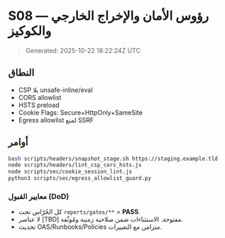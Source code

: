 # S08 — رؤوس الأمان والإخراج الخارجي والكوكيز

> Generated: 2025-10-22 18:22:24Z UTC


## النطاق
- CSP بلا unsafe-inline/eval
- CORS allowlist
- HSTS preload
- Cookie Flags: Secure+HttpOnly+SameSite
- Egress allowlist لمنع SSRF

## أوامر
```bash
bash scripts/headers/snapshot_stage.sh https://staging.example.tld
node scripts/headers/lint_csp_cors_hsts.js
node scripts/sec/cookie_session_lint.js
python3 scripts/sec/egress_allowlist_guard.py
```

### معايير القبول (DoD)
- كل الحُرّاس تحت `reports/gates/**` = **PASS**.
- لا عناصر [TBD] مفتوحة. الاستثناءات ضمن صلاحية زمنية ومُوثّقة.
- تحديث OAS/Runbooks/Policies متزامن مع التغييرات.
